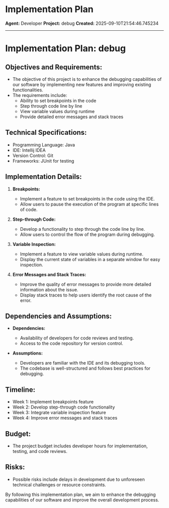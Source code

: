# Implementation Plan

**Agent:** Developer
**Project:** debug
**Created:** 2025-09-10T21:54:46.745234

---

# Implementation Plan: debug

## Objectives and Requirements:
- The objective of this project is to enhance the debugging capabilities of our software by implementing new features and improving existing functionalities.
- The requirements include:
  - Ability to set breakpoints in the code
  - Step through code line by line
  - View variable values during runtime
  - Provide detailed error messages and stack traces

## Technical Specifications:
- Programming Language: Java
- IDE: Intellij IDEA
- Version Control: Git
- Frameworks: JUnit for testing

## Implementation Details:
1. **Breakpoints:**
   - Implement a feature to set breakpoints in the code using the IDE.
   - Allow users to pause the execution of the program at specific lines of code.

2. **Step-through Code:**
   - Develop a functionality to step through the code line by line.
   - Allow users to control the flow of the program during debugging.

3. **Variable Inspection:**
   - Implement a feature to view variable values during runtime.
   - Display the current state of variables in a separate window for easy inspection.

4. **Error Messages and Stack Traces:**
   - Improve the quality of error messages to provide more detailed information about the issue.
   - Display stack traces to help users identify the root cause of the error.

## Dependencies and Assumptions:
- **Dependencies:**
  - Availability of developers for code reviews and testing.
  - Access to the code repository for version control.
  
- **Assumptions:**
  - Developers are familiar with the IDE and its debugging tools.
  - The codebase is well-structured and follows best practices for debugging.

## Timeline:
- Week 1: Implement breakpoints feature
- Week 2: Develop step-through code functionality
- Week 3: Integrate variable inspection feature
- Week 4: Improve error messages and stack traces

## Budget:
- The project budget includes developer hours for implementation, testing, and code reviews.

## Risks:
- Possible risks include delays in development due to unforeseen technical challenges or resource constraints.

By following this implementation plan, we aim to enhance the debugging capabilities of our software and improve the overall development process.